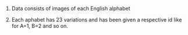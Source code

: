 1. Data consists of images of each English alphabet 

2. Each aphabet has 23 variations and has been given a respective id like for A=1, B=2 and so on.